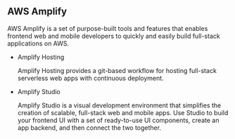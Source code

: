 ## AWS Amplify

AWS Amplify is a set of purpose-built tools and features that enables frontend web and mobile developers to quickly and easily build full-stack applications on AWS.

- Amplify Hosting

    Amplify Hosting provides a git-based workflow for hosting full-stack serverless web apps with continuous deployment.

- Amplify Studio

    Amplify Studio is a visual development environment that simplifies the creation of scalable, full-stack web and mobile apps. Use Studio to build your frontend UI with a set of ready-to-use UI components, create an app backend, and then connect the two together.